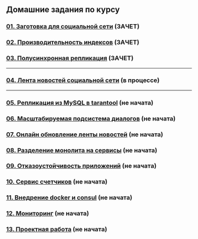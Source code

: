 ## Домашние задания по курсу
### [01. Заготовка для социальной сети](test/dz001/README.md) (ЗАЧЕТ)
### [02. Производительность индексов](test/dz002/README.md) (ЗАЧЕТ)
### [03. Полусинхронная репликация](test/dz003/README.md) (ЗАЧЕТ)

-----

### [04. Лента новостей социальной сети](test/dz004/README.md) (в процессе)

-----

### [05. Репликация из MySQL в tarantool](test/dz005/README.md) (не начата)
### [06. Масштабируемая подсистема диалогов](test/dz006/README.md) (не начата)
### [07. Онлайн обновление ленты новостей](test/dz007/README.md) (не начата)
### [08. Разделение монолита на сервисы](test/dz008/README.md) (не начата)
### [09. Отказоустойчивость приложений](test/dz009/README.md) (не начата)
### [10. Сервис счетчиков](test/dz010/README.md) (не начата)
### [11. Внедрение docker и consul](test/dz011/README.md) (не начата)
### [12. Мониторинг](test/dz012/README.md) (не начата)
### [13. Проектная работа](test/dz013/README.md) (не начата)